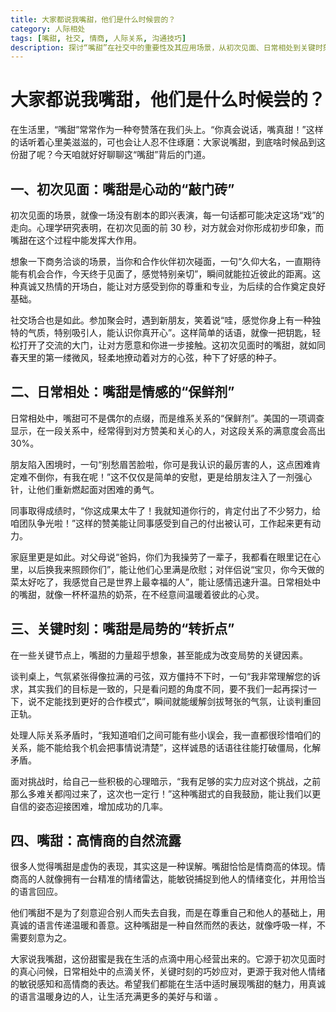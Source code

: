 ```yaml
---
title: 大家都说我嘴甜，他们是什么时候尝的？
category: 人际相处
tags: [嘴甜, 社交, 情商, 人际关系, 沟通技巧]
description: 探讨“嘴甜”在社交中的重要性及其应用场景，从初次见面、日常相处到关键时刻，揭示嘴甜背后的情商奥秘，教你如何用真诚的语言温暖他人，提升人际关系。
---
```

# 大家都说我嘴甜，他们是什么时候尝的？
在生活里，“嘴甜”常常作为一种夸赞落在我们头上。“你真会说话，嘴真甜！”这样的话听着心里美滋滋的，可也会让人忍不住琢磨：大家说嘴甜，到底啥时候品到这份甜了呢？今天咱就好好聊聊这“嘴甜”背后的门道。

## 一、初次见面：嘴甜是心动的“敲门砖”
初次见面的场景，就像一场没有剧本的即兴表演，每一句话都可能决定这场“戏”的走向。心理学研究表明，在初次见面的前 30 秒，对方就会对你形成初步印象，而嘴甜在这个过程中能发挥大作用。

想象一下商务洽谈的场景，当你和合作伙伴初次碰面，一句“久仰大名，一直期待能有机会合作，今天终于见面了，感觉特别亲切”，瞬间就能拉近彼此的距离。这种真诚又热情的开场白，能让对方感受到你的尊重和专业，为后续的合作奠定良好基础。

社交场合也是如此。参加聚会时，遇到新朋友，笑着说“哇，感觉你身上有一种独特的气质，特别吸引人，能认识你真开心”。这样简单的话语，就像一把钥匙，轻松打开了交流的大门，让对方愿意和你进一步接触。这初次见面时的嘴甜，就如同春天里的第一缕微风，轻柔地撩动着对方的心弦，种下了好感的种子。

## 二、日常相处：嘴甜是情感的“保鲜剂”
日常相处中，嘴甜可不是偶尔的点缀，而是维系关系的“保鲜剂”。美国的一项调查显示，在一段关系中，经常得到对方赞美和关心的人，对这段关系的满意度会高出 30%。

朋友陷入困境时，一句“别愁眉苦脸啦，你可是我认识的最厉害的人，这点困难肯定难不倒你，有我在呢！”这不仅仅是简单的安慰，更是给朋友注入了一剂强心针，让他们重新燃起面对困难的勇气。

同事取得成绩时，“你这成果太牛了！我就知道你行的，肯定付出了不少努力，给咱团队争光啦！”这样的赞美能让同事感受到自己的付出被认可，工作起来更有动力。

家庭里更是如此。对父母说“爸妈，你们为我操劳了一辈子，我都看在眼里记在心里，以后换我来照顾你们”，能让他们心里满是欣慰；对伴侣说“宝贝，你今天做的菜太好吃了，我感觉自己是世界上最幸福的人”，能让感情迅速升温。日常相处中的嘴甜，就像一杯杯温热的奶茶，在不经意间温暖着彼此的心灵。

## 三、关键时刻：嘴甜是局势的“转折点”
在一些关键节点上，嘴甜的力量超乎想象，甚至能成为改变局势的关键因素。

谈判桌上，气氛紧张得像拉满的弓弦，双方僵持不下时，一句“我非常理解您的诉求，其实我们的目标是一致的，只是看问题的角度不同，要不我们一起再探讨一下，说不定能找到更好的合作模式”，瞬间就能缓解剑拔弩张的气氛，让谈判重回正轨。

处理人际关系矛盾时，“我知道咱们之间可能有些小误会，我一直都很珍惜咱们的关系，能不能给我个机会把事情说清楚”，这样诚恳的话语往往能打破僵局，化解矛盾。

面对挑战时，给自己一些积极的心理暗示，“我有足够的实力应对这个挑战，之前那么多难关都闯过来了，这次也一定行！”这种嘴甜式的自我鼓励，能让我们以更自信的姿态迎接困难，增加成功的几率。

## 四、嘴甜：高情商的自然流露
很多人觉得嘴甜是虚伪的表现，其实这是一种误解。嘴甜恰恰是情商高的体现。情商高的人就像拥有一台精准的情绪雷达，能敏锐捕捉到他人的情绪变化，并用恰当的语言回应。

他们嘴甜不是为了刻意迎合别人而失去自我，而是在尊重自己和他人的基础上，用真诚的语言传递温暖和善意。这种嘴甜是一种自然而然的表达，就像呼吸一样，不需要刻意为之。

大家说我嘴甜，这份甜蜜是我在生活的点滴中用心经营出来的。它源于初次见面时的真心问候，日常相处中的点滴关怀，关键时刻的巧妙应对，更源于我对他人情绪的敏锐感知和高情商的表达。希望我们都能在生活中适时展现嘴甜的魅力，用真诚的语言温暖身边的人，让生活充满更多的美好与和谐 。